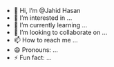 - 👋 Hi, I’m @Jahid Hasan
- 👀 I’m interested in ...
- 🌱 I’m currently learning ...
- 💞️ I’m looking to collaborate on ...
- 📫 How to reach me ...
- 😄 Pronouns: ...
- ⚡ Fun fact: ...

<!---
jahidalt/jahidalt is a ✨ special ✨ repository because its `README.md` (this file) appears on your GitHub profile.
You can click the Preview link to take a look at your changes.
--->
